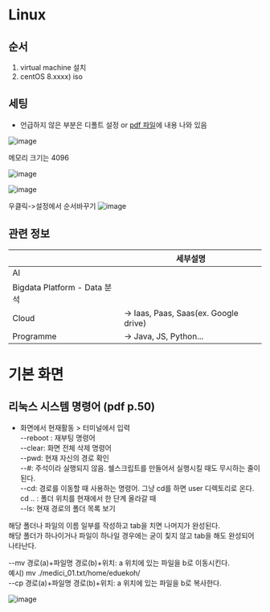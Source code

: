 # Linux
##  순서
1. virtual machine 설치
2. centOS 8.xxxx) iso

## 세팅
- 언급하지 않은 부분은 디폴트 설정 or [pdf 파일](https://github.com/ek-koh/medici_bigdata/blob/master/linux/linux_lecture_pdf.pdf)에 내용 나와 있음


![image](https://user-images.githubusercontent.com/58713684/71952142-fd67c500-3220-11ea-9206-3a97af5b36fe.png)

메모리 크기는 4096

![image](https://user-images.githubusercontent.com/58713684/71952292-80891b00-3221-11ea-8003-9a262f7cec1e.png)

![image](https://user-images.githubusercontent.com/58713684/71952395-deb5fe00-3221-11ea-89c4-2b5f8e482688.png)

우클릭->설정에서 순서바꾸기
![image](https://user-images.githubusercontent.com/58713684/71952459-19b83180-3222-11ea-88f8-2447e6d74013.png)

## 관련 정보

|   |  세부설명  |
|---|---|
| AI |  |
| Bigdata Platform - Data 분석 |  |
| Cloud | -> Iaas, Paas, Saas(ex. Google drive) |
| Programme | -> Java, JS, Python... |

# 기본 화면


## 리눅스 시스템 명령어 (pdf p.50)
- 화면에서 현재활동 > 터미널에서 입력  
--reboot : 재부팅 명령어  
--clear: 화면 전체 삭제 명령어  
--pwd: 현재 자신의 경로 확인  
--#: 주석이라 실행되지 않음. 쉘스크립트를 만들어서 실행시킬 때도 무시하는 줄이 된다.  
--cd: 경로를 이동할 때 사용하는 명령어. 그냥 cd를 하면 user 디렉토리로 온다. cd .. : 폴더 위치를 현재에서 한 단계 올라갈 때   
--ls: 현재 경로의 폴더 목록 보기  

해당 폴더나 파일의 이름 일부를 작성하고 tab을 치면 나머지가 완성된다.  
해당 폴더가 하나이거나 파일이 하나일 경우에는 굳이 칯지 않고 tab을 해도 완성되어 나타난다.

--mv 경로(a)+파일명 경로(b)+위치: a 위치에 있는 파일을 b로 이동시킨다.   
예시) mv ./medici_01.txt/home/eduekoh/  
--cp 경로(a)+파일명 경로(b)+위치: a 위치에 있는 파일을 b로 복사한다.   

![image](https://user-images.githubusercontent.com/58713684/71960671-eaf98580-3238-11ea-8b9f-23443c6985b5.png)


